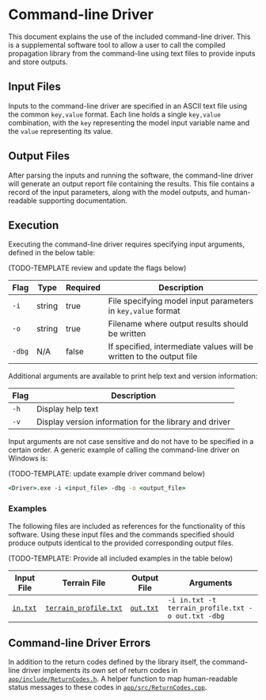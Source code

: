 # Command-line Driver #

This document explains the use of the included command-line driver. This is a
supplemental software tool to allow a user to call the compiled propagation library
from the command-line using text files to provide inputs and store outputs.

## Input Files ##

Inputs to the command-line driver are specified in an ASCII text file using
the common `key,value` format. Each line holds a single `key,value` combination,
with the `key` representing the model input variable name and the `value` representing
its value.

## Output Files ##

After parsing the inputs and running the software, the command-line driver will
generate an output report file containing the results. This file contains a record
of the input parameters, along with the model outputs, and human-readable supporting
documentation.

## Execution ##

Executing the command-line driver requires specifying input arguments, defined
in the below table:

(TODO-TEMPLATE review and update the flags below)

| Flag   | Type   | Required | Description                                                           |
|--------|--------|----------|-----------------------------------------------------------------------|
| `-i`   | string | true     | File specifying model input parameters in `key,value` format          |
| `-o`   | string | true     | Filename where output results should be written                       |
| `-dbg` | N/A    | false    | If specified, intermediate values will be written to the output file  |

Additional arguments are available to print help text and version information:

| Flag | Description                                            |
|------|--------------------------------------------------------|
| `-h` | Display help text                                      |
| `-v` | Display version information for the library and driver |

Input arguments are not case sensitive and do not have to be specified in a certain
order. A generic example of calling the command-line driver on Windows is:

(TODO-TEMPLATE: update example driver command below)

```cmd
<Driver>.exe -i <input_file> -dbg -o <output_file>
```

### Examples ###

The following files are included as references for the functionality of this software.
Using these input files and the commands specified should produce outputs identical
to the provided corresponding output files.

(TODO-TEMPLATE: Provide all included examples in the table below)

| Input File                | Terrain File                                        | Output File                 | Arguments                                          |
|---------------------------|-----------------------------------------------------|-----------------------------|----------------------------------------------------|
| [`in.txt`](./data/in.txt) | [`terrain_profile.txt`](./data/terrain_profile.txt) | [`out.txt`](./data/out.txt) | `-i in.txt -t terrain_profile.txt -o out.txt -dbg` |

## Command-line Driver Errors ##

In addition to the return codes defined by the library itself, the command-line
driver implements its own set of return codes in [`app/include/ReturnCodes.h`](./include/ReturnCodes.h).
A helper function to map human-readable status messages to these codes in
[`app/src/ReturnCodes.cpp`](./src/ReturnCodes.cpp).
